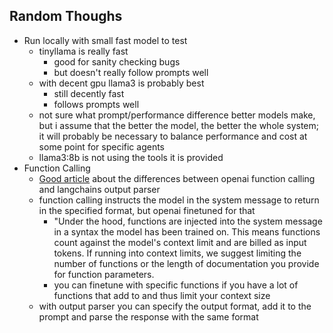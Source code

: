 
## Random Thoughs

- Run locally with small fast model to test
	- tinyllama is really fast
		- good for sanity checking bugs
		- but doesn't really follow prompts well
	- with decent gpu llama3 is probably best
		- still decently fast
		- follows prompts well
	- not sure what prompt/performance difference better models make, but i assume that the better the model, the better the whole system; it will probably be necessary to balance performance and cost at some point for specific agents
	- llama3:8b is not using the tools it is provided
- Function Calling
	- [Good article](https://towardsdatascience.com/llm-output-parsing-function-calling-vs-langchain-63b80545b3a7) about the differences between openai function calling and langchains output parser
	- function calling instructs the model in the system message to return in the specified format, but openai finetuned for that
		- "Under the hood, functions are injected into the system message in a syntax the model has been trained on. This means functions count against the model's context limit and are billed as input tokens. If running into context limits, we suggest limiting the number of functions or the length of documentation you provide for function parameters. 
		- you can finetune with specific functions if you have a lot of functions that add to and thus limit your context size
	- with output parser you can specify the output format, add it to the prompt and parse the response with the same format

